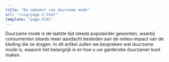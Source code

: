 ```yaml
---
title: "De opkomst van duurzame mode"
url: "/ssg/page-2.html"
template: "page.html"
---
```


Duurzame mode is de laatste tijd steeds populairder geworden, waarbij consumenten steeds meer aandacht besteden aan de milieu-impact van de kleding die ze dragen. In dit artikel zullen we bespreken wat duurzame mode is, waarom het belangrijk is en hoe u uw garderobe duurzamer kunt maken.
